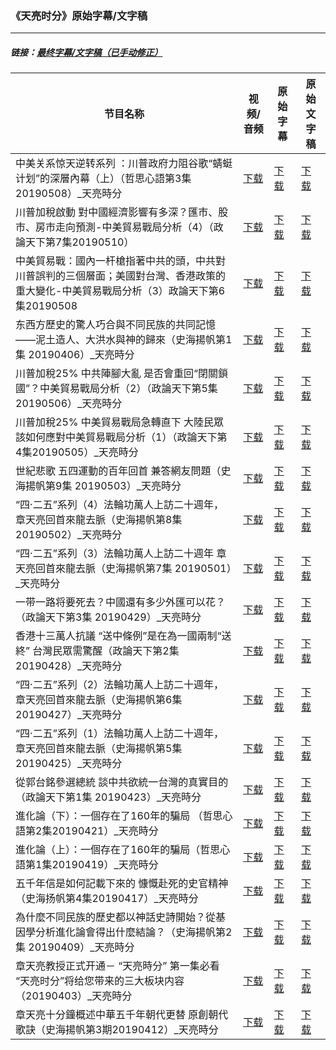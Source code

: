 ### 《天亮时分》原始字幕/文字稿
---
#####  链接：[最终字幕/文字稿（已手动修正）](https://github.com/gfw-breaker/tianliang-subtitles)
| 节目名称 | 视频/音频 | 原始字幕 | 原始文字稿
|---|---|---|---|
| 中美关系惊天逆转系列 ：川普政府力阻谷歌“蜻蜓计划”的深層內幕（上）（哲思心語第3集20190508）_天亮時分 | [下载](https://y2mate.com/zh-cn/search/ezQw04PtPTs) | [下载](../channels/tianliang/ezQw04PtPTs.srt?raw=true) | [下载](../channels/tianliang/ezQw04PtPTs.text?raw=true) | 
| 川普加稅啟動 對中國經濟影響有多深？匯市、股市、房市走向預測-中美貿易戰局分析（4）（政論天下第7集20190510） | [下载](https://y2mate.com/zh-cn/search/sk5ijIHN_KM) | [下载](../channels/tianliang/sk5ijIHN_KM.srt?raw=true) | [下载](../channels/tianliang/sk5ijIHN_KM.text?raw=true) | 
| 中美貿易戰：國內一杆槍指著中共的頭，中共對川普誤判的三個層面；美國對台灣、香港政策的重大變化-中美貿易戰局分析（3）政論天下第6集20190508 | [下载](https://y2mate.com/zh-cn/search/3ynIqBNHWuo) | [下载](../channels/tianliang/3ynIqBNHWuo.srt?raw=true) | [下载](../channels/tianliang/3ynIqBNHWuo.text?raw=true) | 
| 东西方歷史的驚人巧合與不同民族的共同記憶——泥土造人、大洪水與神的歸來（史海揚帆第1集 20190406）_天亮時分 | [下载](https://y2mate.com/zh-cn/search/sulj0pQ3skY) | [下载](../channels/tianliang/sulj0pQ3skY.srt?raw=true) | [下载](../channels/tianliang/sulj0pQ3skY.text?raw=true) | 
| 川普加稅25% 中共陣腳大亂 是否會重回“閉關鎖國”？中美貿易戰局分析（2）（政論天下第5集20190506）_天亮時分 | [下载](https://y2mate.com/zh-cn/search/7oWV7zbKnws) | [下载](../channels/tianliang/7oWV7zbKnws.srt?raw=true) | [下载](../channels/tianliang/7oWV7zbKnws.text?raw=true) | 
| 川普加稅25% 中美貿易戰局急轉直下 大陸民眾該如何應對中美貿易戰局分析（1）（政論天下第4集20190505）_天亮時分 | [下载](https://y2mate.com/zh-cn/search/Aq4e76ReYx0) | [下载](../channels/tianliang/Aq4e76ReYx0.srt?raw=true) | [下载](../channels/tianliang/Aq4e76ReYx0.text?raw=true) | 
| 世紀悲歌 五四運動的百年回首 兼答網友問題（史海揚帆第9集 20190503）_天亮時分 | [下载](https://y2mate.com/zh-cn/search/pCIxbkpExL4) | [下载](../channels/tianliang/pCIxbkpExL4.srt?raw=true) | [下载](../channels/tianliang/pCIxbkpExL4.text?raw=true) | 
| “四·二五”系列（4）法輪功萬人上訪二十週年，章天亮回首來龍去脈（史海揚帆第8集 20190502）_天亮時分 | [下载](https://y2mate.com/zh-cn/search/IW4NmrE01vg) | [下载](../channels/tianliang/IW4NmrE01vg.srt?raw=true) | [下载](../channels/tianliang/IW4NmrE01vg.text?raw=true) | 
| “四·二五”系列（3）法輪功萬人上訪二十週年 章天亮回首來龍去脈（史海揚帆第7集 20190501）_天亮時分 | [下载](https://y2mate.com/zh-cn/search/8P3bhGkaoTk) | [下载](../channels/tianliang/8P3bhGkaoTk.srt?raw=true) | [下载](../channels/tianliang/8P3bhGkaoTk.text?raw=true) | 
| 一带一路将要死去？中國還有多少外匯可以花？（政論天下第3集 20190429）_天亮時分 | [下载](https://y2mate.com/zh-cn/search/7dlciB7IwKw) | [下载](../channels/tianliang/7dlciB7IwKw.srt?raw=true) | [下载](../channels/tianliang/7dlciB7IwKw.text?raw=true) | 
| 香港十三萬人抗議 “送中條例”是在為一國兩制“送終” 台灣民眾需驚醒（政論天下第2集20190428）_天亮時分 | [下载](https://y2mate.com/zh-cn/search/q4soO5tS7cY) | [下载](../channels/tianliang/q4soO5tS7cY.srt?raw=true) | [下载](../channels/tianliang/q4soO5tS7cY.text?raw=true) | 
| “四·二五”系列（2）法輪功萬人上訪二十週年，章天亮回首來龍去脈（史海揚帆第6集 20190427）_天亮時分 | [下载](https://y2mate.com/zh-cn/search/5oyC0GraA0A) | [下载](../channels/tianliang/5oyC0GraA0A.srt?raw=true) | [下载](../channels/tianliang/5oyC0GraA0A.text?raw=true) | 
| “四·二五”系列（1）法輪功萬人上訪二十週年，章天亮回首來龍去脈（史海揚帆第5集 20190425）_天亮時分 | [下载](https://y2mate.com/zh-cn/search/rGxCuSkke60) | [下载](../channels/tianliang/rGxCuSkke60.srt?raw=true) | [下载](../channels/tianliang/rGxCuSkke60.text?raw=true) | 
| 從郭台銘參選總統 談中共欲統一台灣的真實目的（政論天下第1集 20190423）_天亮時分 | [下载](https://y2mate.com/zh-cn/search/uC84TiFB0JA) | [下载](../channels/tianliang/uC84TiFB0JA.srt?raw=true) | [下载](../channels/tianliang/uC84TiFB0JA.text?raw=true) | 
| 進化論（下）：一個存在了160年的騙局 （哲思心語第2集20190421）_天亮時分 | [下载](https://y2mate.com/zh-cn/search/ppz-sg2btcQ) | [下载](../channels/tianliang/ppz-sg2btcQ.srt?raw=true) | [下载](../channels/tianliang/ppz-sg2btcQ.text?raw=true) | 
| 進化論（上）：一個存在了160年的騙局（哲思心語第1集20190419）_天亮時分 | [下载](https://y2mate.com/zh-cn/search/sIBmy3lVeEg) | [下载](../channels/tianliang/sIBmy3lVeEg.srt?raw=true) | [下载](../channels/tianliang/sIBmy3lVeEg.text?raw=true) | 
| 五千年信是如何記載下來的 慷慨赴死的史官精神（史海扬帆第4集20190417）_天亮時分 | [下载](https://y2mate.com/zh-cn/search/GpC8cZlDmoI) | [下载](../channels/tianliang/GpC8cZlDmoI.srt?raw=true) | [下载](../channels/tianliang/GpC8cZlDmoI.text?raw=true) | 
| 為什麼不同民族的歷史都以神話史詩開始？從基因學分析進化論會得出什麼結論？（史海揚帆第2集 20190409）_天亮時分 | [下载](https://y2mate.com/zh-cn/search/92_qt0PMlTs) | [下载](../channels/tianliang/92_qt0PMlTs.srt?raw=true) | [下载](../channels/tianliang/92_qt0PMlTs.text?raw=true) | 
| 章天亮教授正式开通－ “天亮時分” 第一集必看 “天亮时分”将给您带来的三大板块内容（20190403）_天亮時分 | [下载](https://y2mate.com/zh-cn/search/OTo3TCvdEuU) | [下载](../channels/tianliang/OTo3TCvdEuU.srt?raw=true) | [下载](../channels/tianliang/OTo3TCvdEuU.text?raw=true) | 
| 章天亮十分鐘概述中華五千年朝代更替 原創朝代歌訣（史海揚帆第3期20190412）_天亮時分 | [下载](https://y2mate.com/zh-cn/search/5AfGJhV0BEo) | [下载](../channels/tianliang/5AfGJhV0BEo.srt?raw=true) | [下载](../channels/tianliang/5AfGJhV0BEo.text?raw=true) | 
